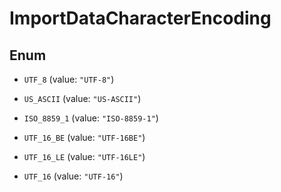 

# ImportDataCharacterEncoding

## Enum


* `UTF_8` (value: `"UTF-8"`)

* `US_ASCII` (value: `"US-ASCII"`)

* `ISO_8859_1` (value: `"ISO-8859-1"`)

* `UTF_16_BE` (value: `"UTF-16BE"`)

* `UTF_16_LE` (value: `"UTF-16LE"`)

* `UTF_16` (value: `"UTF-16"`)



